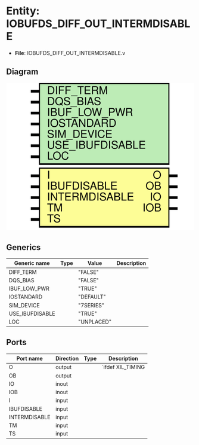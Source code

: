 # Entity: IOBUFDS_DIFF_OUT_INTERMDISABLE

- **File**: IOBUFDS_DIFF_OUT_INTERMDISABLE.v
## Diagram

![Diagram](IOBUFDS_DIFF_OUT_INTERMDISABLE.svg "Diagram")
## Generics

| Generic name    | Type | Value      | Description |
| --------------- | ---- | ---------- | ----------- |
| DIFF_TERM       |      | "FALSE"    |             |
| DQS_BIAS        |      | "FALSE"    |             |
| IBUF_LOW_PWR    |      | "TRUE"     |             |
| IOSTANDARD      |      | "DEFAULT"  |             |
| SIM_DEVICE      |      | "7SERIES"  |             |
| USE_IBUFDISABLE |      | "TRUE"     |             |
| LOC             |      | "UNPLACED" |             |
## Ports

| Port name     | Direction | Type | Description        |
| ------------- | --------- | ---- | ------------------ |
| O             | output    |      |  `ifdef XIL_TIMING |
| OB            | output    |      |                    |
| IO            | inout     |      |                    |
| IOB           | inout     |      |                    |
| I             | input     |      |                    |
| IBUFDISABLE   | input     |      |                    |
| INTERMDISABLE | input     |      |                    |
| TM            | input     |      |                    |
| TS            | input     |      |                    |
